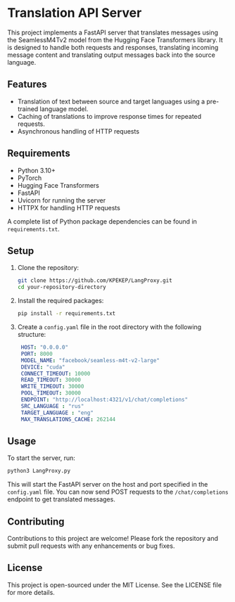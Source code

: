 # Translation API Server

This project implements a FastAPI server that translates messages using the SeamlessM4Tv2 model from the Hugging Face Transformers library. It is designed to handle both requests and responses, translating incoming message content and translating output messages back into the source language.

## Features

- Translation of text between source and target languages using a pre-trained language model.
- Caching of translations to improve response times for repeated requests.
- Asynchronous handling of HTTP requests

## Requirements

- Python 3.10+
- PyTorch
- Hugging Face Transformers
- FastAPI
- Uvicorn for running the server
- HTTPX for handling HTTP requests

A complete list of Python package dependencies can be found in `requirements.txt`.

## Setup

1. Clone the repository:
   ```bash
   git clone https://github.com/KPEKEP/LangProxy.git
   cd your-repository-directory
   ```

2. Install the required packages:
   ```bash
   pip install -r requirements.txt
   ```

3. Create a `config.yaml` file in the root directory with the following structure:
   ```yaml
	HOST: "0.0.0.0"
	PORT: 8000
	MODEL_NAME: "facebook/seamless-m4t-v2-large"
	DEVICE: "cuda"
	CONNECT_TIMEOUT: 10000
	READ_TIMEOUT: 30000
   	WRITE_TIMEOUT: 30000
   	POOL_TIMEOUT: 30000
	ENDPOINT: "http://localhost:4321/v1/chat/completions"
	SRC_LANGUAGE : "rus"
	TARGET_LANGUAGE : "eng"
	MAX_TRANSLATIONS_CACHE: 262144
   ```

## Usage

To start the server, run:

```bash
python3 LangProxy.py
```

This will start the FastAPI server on the host and port specified in the `config.yaml` file. You can now send POST requests to the `/chat/completions` endpoint to get translated messages.

## Contributing

Contributions to this project are welcome! Please fork the repository and submit pull requests with any enhancements or bug fixes.

## License

This project is open-sourced under the MIT License. See the LICENSE file for more details.
